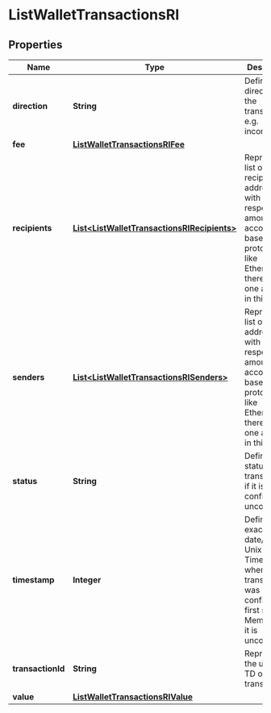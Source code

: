 

# ListWalletTransactionsRI


## Properties

Name | Type | Description | Notes
------------ | ------------- | ------------- | -------------
**direction** | **String** | Defines the direction of the transaction, e.g. incoming. | 
**fee** | [**ListWalletTransactionsRIFee**](ListWalletTransactionsRIFee.md) |  | 
**recipients** | [**List&lt;ListWalletTransactionsRIRecipients&gt;**](ListWalletTransactionsRIRecipients.md) | Represents a list of recipient addresses with the respective amounts. In account-based protocols like Ethereum there is only one address in this list. | 
**senders** | [**List&lt;ListWalletTransactionsRISenders&gt;**](ListWalletTransactionsRISenders.md) | Represents a list of sender addresses with the respective amounts. In account-based protocols like Ethereum there is only one address in this list. | 
**status** | **String** | Defines the status of the transaction, if it is confirmed or unconfirmed. | 
**timestamp** | **Integer** | Defines the exact date/time in Unix Timestamp when this transaction was mined, confirmed or first seen in Mempool, if it is unconfirmed. | 
**transactionId** | **String** | Represents the unique TD of the transaction. | 
**value** | [**ListWalletTransactionsRIValue**](ListWalletTransactionsRIValue.md) |  | 



